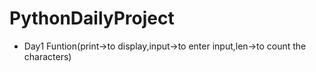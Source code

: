 # PythonDailyProject
* Day1
Funtion(print->to display,input->to enter input,len->to count the characters)
